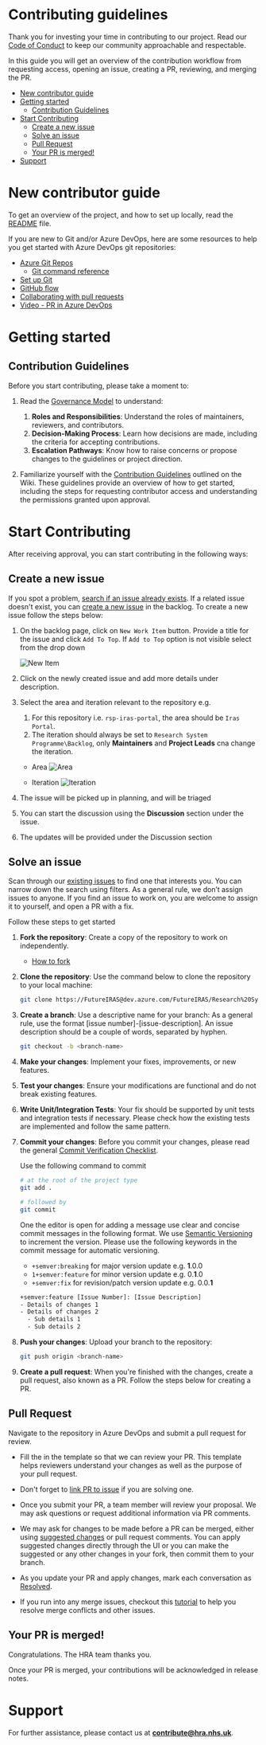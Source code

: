 # Contributing guidelines <!-- omit in toc -->

Thank you for investing your time in contributing to our project. Read our [Code of Conduct](https://dev.azure.com/FutureIRAS/Research%20Systems%20Programme/_wiki/wikis/RSP.wiki/81/Code-of-Conduct) to keep our community approachable and respectable.

In this guide you will get an overview of the contribution workflow from requesting access, opening an issue, creating a PR, reviewing, and merging the PR.

- [New contributor guide](#new-contributor-guide)
- [Getting started](#getting-started)
  - [Contribution Guidelines](#contribution-guidelines)
- [Start Contributing](#start-contributing)
  - [Create a new issue](#create-a-new-issue)
  - [Solve an issue](#solve-an-issue)
  - [Pull Request](#pull-request)
  - [Your PR is merged!](#your-pr-is-merged)
- [Support](#support)

# New contributor guide

To get an overview of the project, and how to set up locally, read the [README](README.md) file.

If you are new to Git and/or Azure DevOps, here are some resources to help you get started with Azure DevOps git repositories:

- [Azure Git Repos](https://learn.microsoft.com/en-us/azure/devops/repos/git/?view=azure-devops)
  - [Git command reference](https://learn.microsoft.com/en-us/azure/devops/repos/git/command-prompt?view=azure-devops)
- [Set up Git](https://learn.microsoft.com/en-us/devops/develop/git/install-and-set-up-git)
- [GitHub flow](https://docs.github.com/en/get-started/using-github/github-flow)
- [Collaborating with pull requests](https://learn.microsoft.com/en-us/azure/devops/repos/git/pull-requests?view=azure-devops&tabs=browser)
- [Video - PR in Azure DevOps](https://learn.microsoft.com/en-us/shows/visual-studio-toolbox/pull-requests-in-azure-devops)

# Getting started

## Contribution Guidelines

Before you start contributing, please take a moment to:

1. Read the [Governance Model](https://dev.azure.com/FutureIRAS/Research%20Systems%20Programme/_wiki/wikis/RSP.wiki/88/Governance-Model) to understand:
   1. **Roles and Responsibilities**: Understand the roles of maintainers, reviewers, and contributors.
   2. **Decision-Making Process**: Learn how decisions are made, including the criteria for accepting contributions.
   3. **Escalation Pathways**: Know how to raise concerns or propose changes to the guidelines or project direction.

2. Familiarize yourself with the [Contribution Guidelines](https://dev.azure.com/FutureIRAS/Research%20Systems%20Programme/_wiki/wikis/RSP.wiki/83/Contribution-Guidelines) outlined on the Wiki. These guidelines provide an overview of how to get started, including the steps for requesting contributor access and understanding the permissions granted upon approval.

# Start Contributing

After receiving approval, you can start contributing in the following ways:

## Create a new issue

If you spot a problem, [search if an issue already exists](https://dev.azure.com/FutureIRAS/Research%20Systems%20Programme/_backlogs/backlog/Open%20Source%20Contributors%20Team/Issues). If a related issue doesn't exist, you can [create a new issue](https://dev.azure.com/FutureIRAS/Research%20Systems%20Programme/_backlogs/backlog/Open%20Source%20Contributors%20Team/Issues) in the backlog. To create a new issue follow the steps below:

1. On the backlog page, click on `New Work Item` button. Provide a title for the issue and click `Add To Top`. If `Add to Top` option is not visible select from the drop down

    ![New Item](./images/new-item.png)

2. Click on the newly created issue and add more details under description.
3. Select the area and iteration relevant to the repository e.g.
   1. For this repository i.e. `rsp-iras-portal`, the area should be `Iras Portal`.
   2. The iteration should always be set to `Research System Programme\Backlog`, only **Maintainers** and **Project Leads** cna change the iteration.

    - Area ![Area](./images/issue-area.png)

    - Iteration ![Iteration](./images/issue-iteration.png)

4. The issue will be picked up in planning, and will be triaged
5. You can start the discussion using the **Discussion** section under the issue.
6. The updates will be provided under the Discussion section

## Solve an issue

Scan through our [existing issues](https://dev.azure.com/FutureIRAS/Research%20Systems%20Programme/_backlogs/backlog/Open%20Source%20Contributors%20Team/Issues) to find one that interests you. You can narrow down the search using filters. As a general rule, we don’t assign issues to anyone. If you find an issue to work on, you are welcome to assign it to yourself, and open a PR with a fix.

Follow these steps to get started

1. **Fork the repository**: Create a copy of the repository to work on independently.

   - [How to fork](https://learn.microsoft.com/en-us/azure/devops/repos/git/forks?view=azure-devops&tabs=visual-studio#create-a-fork)

2. **Clone the repository**: Use the command below to clone the repository to your local machine:

   ```bash
   git clone https://FutureIRAS@dev.azure.com/FutureIRAS/Research%20Systems%20Programme/_git/rsp-iras-portal
   ```

3. **Create a branch**: Use a descriptive name for your branch: As a general rule, use the format [issue number]-[issue-description]. An issue description should be a couple of words, separated by hyphen.

   ```bash
   git checkout -b <branch-name>
   ```

4. **Make your changes**: Implement your fixes, improvements, or new features.

5. **Test your changes**: Ensure your modifications are functional and do not break existing features.

6. **Write Unit/Integration Tests**: Your fix should be supported by unit tests and integration tests if necessary. Please check how the existing tests are implemented and follow the same pattern.

7. **Commit your changes**: Before you commit your changes, please read the general [Commit Verification Checklist](https://dev.azure.com/FutureIRAS/Research%20Systems%20Programme/_wiki/wikis/RSP.wiki/86/Commit-Verification-Checklist).
   
   Use the following command to commit
   
   ```bash
   # at the root of the project type
   git add .
   
   # followed by
   git commit
   ```
    One the editor is open for adding a message use clear and concise commit messages in the following format. We use [Semantic Versioning](https://semver.org/#semantic-versioning-200) to increment the version. Please use the following keywords in the commit message for automatic versioning. 

    - `+semver:breaking` for major version update e.g. **1**.0.0
    - `1+semver:feature` for minor version update e.g. 0.**1**.0
    - `+semver:fix` for revision/patch version update e.g. 0.0.**1**

    ```bash
    +semver:feature [Issue Number]: [Issue Description]
    - Details of changes 1
    - Details of changes 2
      - Sub details 1
      - Sub details 2
    ```

8.  **Push your changes**: Upload your branch to the repository:
   
      ```bash
      git push origin <branch-name>
      ```

9.  **Create a pull request**: When you're finished with the changes, create a pull request, also known as a PR. Follow the steps below for creating a PR.

## Pull Request

Navigate to the repository in Azure DevOps and submit a pull request for review.

- Fill the in the template so that we can review your PR. This template helps reviewers understand your changes as well as the purpose of your pull request.

- Don't forget to [link PR to issue](https://learn.microsoft.com/en-us/azure/devops/boards/backlogs/add-link?view=azure-devops#link-work-items-to-pull-requests) if you are solving one.

- Once you submit your PR, a team member will review your proposal. We may ask questions or request additional information via PR comments.

- We may ask for changes to be made before a PR can be merged, either using [suggested changes](https://devblogs.microsoft.com/devops/introducing-the-new-pull-request-experience-for-azure-repos/) or pull request comments. You can apply suggested changes directly through the UI or you can make the suggested or any other changes in your fork, then commit them to your branch.
- As you update your PR and apply changes, mark each conversation as [Resolved](https://learn.microsoft.com/en-us/azure/devops/repos/git/review-pull-requests?view=azure-devops&tabs=browser#reply-to-comments).
- If you run into any merge issues, checkout this [tutorial](https://learn.microsoft.com/en-us/azure/devops/repos/git/merging?view=azure-devops&tabs=visual-studio-2022&preserve-view=true) to help you resolve merge conflicts and other issues.

## Your PR is merged!

Congratulations. The HRA team thanks you.

Once your PR is merged, your contributions will be acknowledged in release notes.

# Support

For further assistance, please contact us at **[contribute@hra.nhs.uk](mailto:contribute@hra.nhs.uk)**.